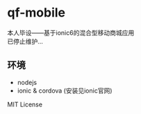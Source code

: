 # qf-mobile
本人毕设——基于ionic6的混合型移动商城应用<br/>
已停止维护...
## 环境
+ nodejs
+ ionic & cordova (安装见ionic官网)

MIT License
